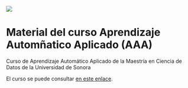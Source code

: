 ![](https://mcd.unison.mx/wp-content/themes/awaken/img/logo_mcd.png)
# Material del curso Aprendizaje Automñatico Aplicado (AAA)

Curso de Aprendizaje Automático Aplicado de la Maestría en Ciencia de Datos de la Universidad de Sonora

El curso se puede consultar [en este enlace](https://mcd-unison.github.io/aaa-curso).
